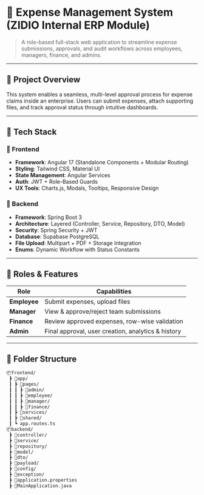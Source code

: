 

# 💼 Expense Management System (ZIDIO Internal ERP Module)

> A role-based full-stack web application to streamline expense submissions, approvals, and audit workflows across employees, managers, finance, and admins.

---

## 🚀 Project Overview

This system enables a seamless, multi-level approval process for expense claims inside an enterprise. Users can submit expenses, attach supporting files, and track approval status through intuitive dashboards.

---

## 🔧 Tech Stack

### 🔹 Frontend
- **Framework**: Angular 17 (Standalone Components + Modular Routing)
- **Styling**: Tailwind CSS, Material UI
- **State Management**: Angular Services
- **Auth**: JWT + Role-Based Guards
- **UX Tools**: Charts.js, Modals, Tooltips, Responsive Design

### 🔹 Backend
- **Framework**: Spring Boot 3
- **Architecture**: Layered (Controller, Service, Repository, DTO, Model)
- **Security**: Spring Security + JWT
- **Database**: Supabase PostgreSQL
- **File Upload**: Multipart + PDF + Storage Integration
- **Enums**: Dynamic Workflow with Status Constants

---

## 🧠 Roles & Features

| Role      | Capabilities |
|-----------|--------------|
| **Employee** | Submit expenses, upload files |
| **Manager**  | View & approve/reject team submissions |
| **Finance**  | Review approved expenses, row-wise validation |
| **Admin**    | Final approval, user creation, analytics & history |

---

## 📁 Folder Structure

```bash
📦frontend/
 ┣ 📂app/
 ┃ ┣ 📂pages/
 ┃ ┃ ┣ 📂admin/
 ┃ ┃ ┣ 📂employee/
 ┃ ┃ ┣ 📂manager/
 ┃ ┃ ┣ 📂finance/
 ┃ ┣ 📂services/
 ┃ ┣ 📂shared/
 ┃ ┗ app.routes.ts
📦backend/
 ┣ 📂controller/
 ┣ 📂service/
 ┣ 📂repository/
 ┣ 📂model/
 ┣ 📂dto/
 ┣ 📂payload/
 ┣ 📂config/
 ┣ 📂exception/
 ┣ 📜application.properties
 ┣ 📜MainApplication.java

